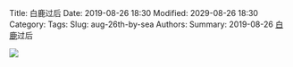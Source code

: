 Title: 白鹿过后
Date: 2019-08-26 18:30
Modified: 2029-08-26 18:30
Category: 
Tags: 
Slug: aug-26th-by-sea
Authors: 
Summary: 2019-08-26 [白鹿](https://zh.wikipedia.org/w/index.php?title=%E5%BC%B7%E7%83%88%E7%86%B1%E5%B8%B6%E9%A2%A8%E6%9A%B4%E7%99%BD%E9%B9%BF_(2019%E5%B9%B4)&oldid=55841302)过后

<!-- !["{static}/images/sea_2019-08-26_xiamen.jpg"]() -->
<img src="{static}/images/sea_2019-08-26_xiamen.jpg">